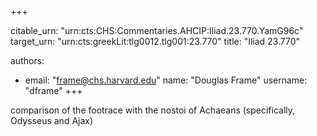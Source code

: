 +++


citable_urn: "urn:cts:CHS:Commentaries.AHCIP:Iliad.23.770.YamG96c"
target_urn: "urn:cts:greekLit:tlg0012.tlg001:23.770"
title: "Iliad 23.770"

authors:
- email: "frame@chs.harvard.edu"
  name: "Douglas Frame"
  username: "dframe"
+++

<p>comparison of the footrace with the nostoi of Achaeans (specifically, Odysseus and Ajax)</p>